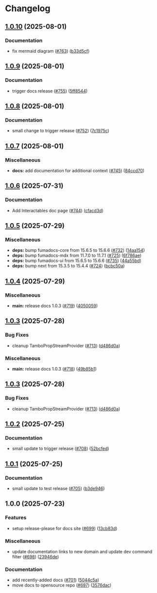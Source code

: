 # Changelog

## [1.0.10](https://github.com/tambo-ai/tambo/compare/docs-v1.0.9...docs-v1.0.10) (2025-08-01)


### Documentation

* fix mermaid diagram ([#763](https://github.com/tambo-ai/tambo/issues/763)) ([b33d5cf](https://github.com/tambo-ai/tambo/commit/b33d5cf04c71345f768097e85de13e8dc5a81748))

## [1.0.9](https://github.com/tambo-ai/tambo/compare/docs-v1.0.8...docs-v1.0.9) (2025-08-01)


### Documentation

* trigger docs release ([#755](https://github.com/tambo-ai/tambo/issues/755)) ([5ff8544](https://github.com/tambo-ai/tambo/commit/5ff8544ac21dac547cc27f7673ba586fe00a0c55))

## [1.0.8](https://github.com/tambo-ai/tambo/compare/docs-v1.0.7...docs-v1.0.8) (2025-08-01)


### Documentation

* small change to trigger release ([#752](https://github.com/tambo-ai/tambo/issues/752)) ([7c1975c](https://github.com/tambo-ai/tambo/commit/7c1975cb59c1267d095d1334c0feed882feb8317))

## [1.0.7](https://github.com/tambo-ai/tambo/compare/docs-v1.0.6...docs-v1.0.7) (2025-08-01)


### Miscellaneous

* **docs:** add documentation for additional context ([#745](https://github.com/tambo-ai/tambo/issues/745)) ([84ccd70](https://github.com/tambo-ai/tambo/commit/84ccd705fccf3e4acb798134d998bacf199e6fb7))

## [1.0.6](https://github.com/tambo-ai/tambo/compare/docs-v1.0.5...docs-v1.0.6) (2025-07-31)


### Documentation

* Add Interactables doc page ([#744](https://github.com/tambo-ai/tambo/issues/744)) ([cfacd3d](https://github.com/tambo-ai/tambo/commit/cfacd3dc23a80ef4c2d135a5c02d6a1c5374f119))

## [1.0.5](https://github.com/tambo-ai/tambo/compare/docs-v1.0.4...docs-v1.0.5) (2025-07-29)


### Miscellaneous

* **deps:** bump fumadocs-core from 15.6.5 to 15.6.6 ([#732](https://github.com/tambo-ai/tambo/issues/732)) ([14aa154](https://github.com/tambo-ai/tambo/commit/14aa1540c7944d5538ac2e0ab525bfbeb35f3039))
* **deps:** bump fumadocs-mdx from 11.7.0 to 11.7.1 ([#725](https://github.com/tambo-ai/tambo/issues/725)) ([6f786ae](https://github.com/tambo-ai/tambo/commit/6f786ae482c698f13237fef70a874dbe75f33773))
* **deps:** bump fumadocs-ui from 15.6.5 to 15.6.6 ([#735](https://github.com/tambo-ai/tambo/issues/735)) ([44a55bd](https://github.com/tambo-ai/tambo/commit/44a55bd92c3a9f8eba1aaac3ac8f8bb9dd32b98f))
* **deps:** bump next from 15.3.5 to 15.4.4 ([#724](https://github.com/tambo-ai/tambo/issues/724)) ([bcbc50a](https://github.com/tambo-ai/tambo/commit/bcbc50a4e7cea5fcf720ca6d0ffbe57c5897cf54))

## [1.0.4](https://github.com/tambo-ai/tambo/compare/docs-v1.0.3...docs-v1.0.4) (2025-07-29)


### Miscellaneous

* **main:** release docs 1.0.3 ([#719](https://github.com/tambo-ai/tambo/issues/719)) ([4050059](https://github.com/tambo-ai/tambo/commit/40500595b916bab7922cb663f5958bf9cdd2ce3a))

## [1.0.3](https://github.com/tambo-ai/tambo/compare/docs-v1.0.2...docs-v1.0.3) (2025-07-28)


### Bug Fixes

* cleanup TamboPropStreamProvider ([#713](https://github.com/tambo-ai/tambo/issues/713)) ([d486d0a](https://github.com/tambo-ai/tambo/commit/d486d0aeef52930fb531d15fbe3e662af09ad254))


### Miscellaneous

* **main:** release docs 1.0.3 ([#718](https://github.com/tambo-ai/tambo/issues/718)) ([49b85b1](https://github.com/tambo-ai/tambo/commit/49b85b1717417708e58a9901b7331536bd006b2e))

## [1.0.3](https://github.com/tambo-ai/tambo/compare/docs-v1.0.2...docs-v1.0.3) (2025-07-28)


### Bug Fixes

* cleanup TamboPropStreamProvider ([#713](https://github.com/tambo-ai/tambo/issues/713)) ([d486d0a](https://github.com/tambo-ai/tambo/commit/d486d0aeef52930fb531d15fbe3e662af09ad254))

## [1.0.2](https://github.com/tambo-ai/tambo/compare/docs-v1.0.1...docs-v1.0.2) (2025-07-25)


### Documentation

* small update to trigger release ([#708](https://github.com/tambo-ai/tambo/issues/708)) ([52bcfed](https://github.com/tambo-ai/tambo/commit/52bcfedac8e4aca0ede00959787c48b8ab672cc3))

## [1.0.1](https://github.com/tambo-ai/tambo/compare/docs-v1.0.0...docs-v1.0.1) (2025-07-25)


### Documentation

* small update to test release ([#705](https://github.com/tambo-ai/tambo/issues/705)) ([b3de946](https://github.com/tambo-ai/tambo/commit/b3de94634527e56d489eae50c7a65cfa1dd110f5))

## 1.0.0 (2025-07-23)


### Features

* setup release-please for docs site ([#699](https://github.com/tambo-ai/tambo/issues/699)) ([13cb83d](https://github.com/tambo-ai/tambo/commit/13cb83d09c98994d6ce56e11b2d5dfb143e0c32d))


### Miscellaneous

* update documentation links to new domain and update dev command filter ([#698](https://github.com/tambo-ai/tambo/issues/698)) ([23946de](https://github.com/tambo-ai/tambo/commit/23946de0d4a67919e119f7188731f83bcc2e86a0))


### Documentation

* add recently-added docs ([#701](https://github.com/tambo-ai/tambo/issues/701)) ([5044c5a](https://github.com/tambo-ai/tambo/commit/5044c5aefc03ddc586b8239e78d91ae716712714))
* move docs to opensource repo ([#697](https://github.com/tambo-ai/tambo/issues/697)) ([3576dac](https://github.com/tambo-ai/tambo/commit/3576dace7c6dc33308e228395211a1a2f38ad17a))
